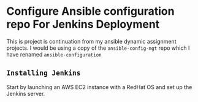 # Configure Ansible configuration repo For Jenkins Deployment

This is project is continuation from my ansible dynamic assignment projects.
I would be using a copy of the  `ansible-config-mgt` repo which I have renamed `ansible-configuration`


## `Installing Jenkins`

Start by launching an AWS EC2 instance with a RedHat OS and set up the Jenkins server.

